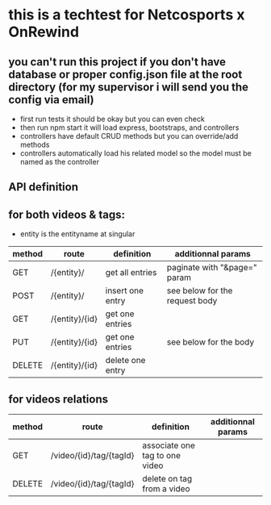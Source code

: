 # this is a techtest for Netcosports x OnRewind

## you can't run this project if you don't have database or proper config.json file at the root directory (for my supervisor i will send you the config via email)

* first run tests it should be okay but you can even check
* then run npm start it will load express, bootstraps, and controllers
* controllers have default CRUD methods but you can override/add methods
* controllers automatically load his related model so the model must be named as the controller

## API definition
## for both videos & tags:
* entity is the entityname at singular

| method | route | definition | additionnal params |
---|---|---|---
GET | /{entity}/ | get all entries | paginate with "&page=" param
POST | /{entity}/ | insert one entry | see below for the request body
GET | /{entity}/{id} | get one entries |
PUT | /{entity}/{id} | get one entries | see below for the body
DELETE | /{entity}/{id} | delete one entry |

## for videos relations 

| method | route | definition | additionnal params |
---|---|---|---
GET | /video/{id}/tag/{tagId} | associate one tag to one video |
DELETE | /video/{id}/tag/{tagId} | delete on tag from a video |
